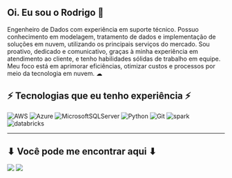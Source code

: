 ## Oi. Eu sou o Rodrigo 🌲

Engenheiro de Dados com experiência em suporte técnico. Possuo conhecimento em modelagem, tratamento de dados e implementação de soluções em nuvem, utilizando os principais serviços do mercado. Sou proativo, dedicado e comunicativo, graças à minha experiência em atendimento ao cliente, e tenho habilidades sólidas de trabalho em equipe. Meu foco está em aprimorar eficiências, otimizar custos e processos por meio da tecnologia em nuvem. ☁

## ⚡ Tecnologias que eu tenho experiência ⚡
![AWS](	https://img.shields.io/badge/Amazon_AWS-FF9900?style=for-the-badge&logo=amazonaws&logoColor=white) 	![Azure](https://img.shields.io/badge/azure-%230072C6.svg?style=for-the-badge&logo=microsoftazure&logoColor=white) ![MicrosoftSQLServer](https://img.shields.io/badge/Microsoft%20SQL%20Server-CC2927?style=for-the-badge&logo=microsoft%20sql%20server&logoColor=white) 	![Python](https://img.shields.io/badge/python-3670A0?style=for-the-badge&logo=python&logoColor=ffdd54) ![Git](https://img.shields.io/badge/git-%23F05033.svg?style=for-the-badge&logo=git&logoColor=white)  ![spark](https://img.shields.io/badge/Apache_Spark-FFFFFF?style=for-the-badge&logo=apachespark&logoColor=#E35A16) ![databricks](https://img.shields.io/badge/Databricks-FF3621?style=for-the-badge&logo=Databricks&logoColor=white)
____________________________________________________________________________________________________________________

## ⬇ Você pode me encontrar aqui ⬇
<div> 
  <a href = "mailto:rodrigopinheirotm@gmail.com"><img src="https://img.shields.io/badge/Gmail-D14836?style=for-the-badge&logo=gmail&logoColor=white" target="_blank"></a>
  <a href="https://www.linkedin.com/in/rodrigo-pinheiro-168037259/" target="_blank"><img src="https://img.shields.io/badge/-LinkedIn-%230077B5?style=for-the-badge&logo=linkedin&logoColor=white" target="_blank"></a> 
</div>
